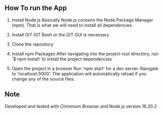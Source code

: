 ## How To run the App

1. Install Node.js
   Basically Node.js contains the Node Package Manager (npm). That is what we will need to install all dependencies.

2. Install GIT
   GIT Bash or the GIT GUI is necessary

3. Clone the repository

4. Install npm Packages
   After navigating into the project root directory, run '$ npm install' to install the project dependencies

5. Open the project in a browser
   Run 'npm start' for a dev server. Navigate to 'localhost:3000'. The application will automatically reload if you change any of the source files.

## Note

Developed and tested with Chromium Browser and Node.js version 16.20.2

